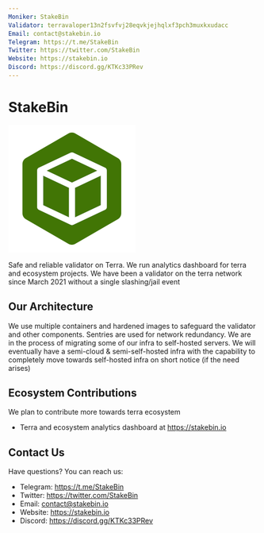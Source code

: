```yaml
---
Moniker: StakeBin
Validator: terravaloper13n2fsvfvj28eqvkjejhqlxf3pch3muxkxudacc
Email: contact@stakebin.io
Telegram: https://t.me/StakeBin
Twitter: https://twitter.com/StakeBin
Website: https://stakebin.io
Discord: https://discord.gg/KTKc33PRev
---
```


# StakeBin

![StakeBin](./logo.png)

Safe and reliable validator on Terra. We run analytics dashboard for terra and ecosystem projects. We have been a validator on the terra network since March 2021 without a single slashing/jail event

## Our Architecture

We use multiple containers and hardened images to safeguard the validator and other components. Sentries are used for network redundancy. We are in the process of migrating some of our infra to self-hosted servers. We will eventually have a semi-cloud & semi-self-hosted infra with the capability to completely move towards self-hosted infra on short notice (if the need arises)

## Ecosystem Contributions

We plan to contribute more towards terra ecosystem

- Terra and ecosystem analytics dashboard at https://stakebin.io

## Contact Us

Have questions? You can reach us:

- Telegram: https://t.me/StakeBin
- Twitter: https://twitter.com/StakeBin
- Email: contact@stakebin.io
- Website: https://stakebin.io
- Discord: https://discord.gg/KTKc33PRev
